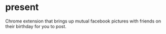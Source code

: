 # present
Chrome extension that brings up mutual facebook pictures with friends on their birthday for you to post.
